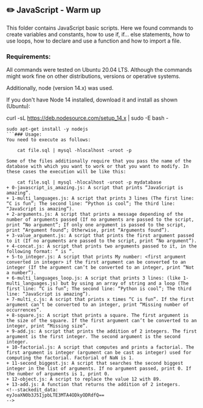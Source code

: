 ## :pencil2: JavaScript - Warm up

This folder contains JavaScript basic scripts. Here we found commands to create variables and constants, how to use if, if... else statements, how to use loops, how to declare and use a function and how to import a file.  

### Requirements:
All commands were tested on Ubuntu 20.04 LTS. Although the commands might work fine on other distributions, versions or operative systems.

Additionally, node (version 14.x) was used.

If you don't have Node 14 installed, download it and install as shown (Ubuntu):

curl -sL https://deb.nodesource.com/setup_14.x | sudo -E bash -
```
sudo apt-get install -y nodejs
```### Usage:
You need to execute as follows:

    cat file.sql | mysql -hlocalhost -uroot -p

Some of the files additionally require that you pass the name of the database with which you want to work or that you want to modify. In these cases the execution will be like this:

    cat file.sql | mysql -hlocalhost -uroot -p mydatabase
+ 0-javascript_is_amazing.js: A script that prints “JavaScript is amazing”.
+ 1-multi_languages.js: A script that prints 3 lines (The first line: “C is fun”; The second line: “Python is cool”; The third line: “JavaScript is amazing”).
+ 2-arguments.js: A script that prints a message depending of the number of arguments passed (If no arguments are passed to the script, print “No argument”; If only one argument is passed to the script, print “Argument found”; Otherwise, print “Arguments found”).
+ 3-value_argument.js: A script that prints the first argument passed to it (If no arguments are passed to the script, print “No argument”).
+ 4-concat.js: A script that prints two arguments passed to it, in the following format: “ is ”.
+ 5-to_integer.js: A script that prints My number: <first argument converted in integer> if the first argument can be converted to an integer (If the argument can’t be converted to an integer, print “Not a number”).
+ 6-multi_languages_loop.js: A script that prints 3 lines: (like 1-multi_languages.js) but by using an array of string and a loop (The first line: “C is fun”; The second line: “Python is cool”; The third line: “JavaScript is amazing”).
+ 7-multi_c.js: A script that prints x times “C is fun”. If the first argument can’t be converted to an integer, print “Missing number of occurrences”.
+ 8-square.js: A script that prints a square. The first argument is the size of the square. If the first argument can’t be converted to an integer, print “Missing size”.
+ 9-add.js: A script that prints the addition of 2 integers. The first argument is the first integer. The second argument is the second integer.
+ 10-factorial.js: A script that computes and prints a factorial. The first argument is integer (argument can be cast as integer) used for computing the factorial. Factorial of NaN is 1.
+ 11-second_biggest.js: A script that searches the second biggest integer in the list of arguments. If no argument passed, print 0. If the number of arguments is 1, print 0.
+ 12-object.js: A script to replace the value 12 with 89.
+ 13-add.js: A function that returns the addition of 2 integers.
<!--stackedit_data:
eyJoaXN0b3J5IjpbLTE3MTA4ODkyODRdfQ==
-->